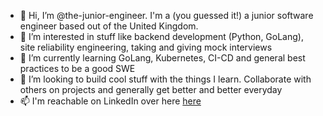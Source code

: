 - 👋 Hi, I’m @the-junior-engineer. I'm a (you guessed it!) a junior software engineer based out of the United Kingdom.
- 👀 I’m interested in stuff like backend development (Python, GoLang), site reliability engineering, taking and giving mock interviews
- 🌱 I’m currently learning GoLang, Kubernetes, CI-CD and general best practices to be a good SWE
- 💞️ I’m looking to build cool stuff with the things I learn. Collaborate with others on projects and generally get better and better everyday
- 📫 I'm reachable on LinkedIn over here [here](https://www.linkedin.com/in/sravindra99/)
